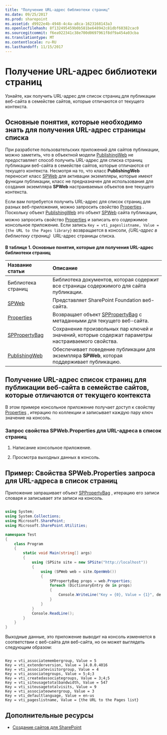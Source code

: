 ```yaml
---
title: "Получение URL-адрес библиотеки страниц"
ms.date: 09/25/2017
ms.prod: sharepoint
ms.assetid: d9922e4b-4948-4c4a-a8ca-1623168143a3
ms.openlocfilehash: 8f132495459b0b581be648942c81dbf60382cac0
ms.sourcegitcommit: f6ea922341c38e700d0697961f8df9a454a03cba
ms.translationtype: MT
ms.contentlocale: ru-RU
ms.lasthandoff: 11/15/2017
---
```

# <a name="retrieve-the-url-of-a-pages-library"></a>Получение URL-адрес библиотеки страниц

Узнайте, как получить URL-адрес для список страниц для публикации веб-сайта в семействе сайтов, которые отличаются от текущего контекста.

## <a name="core-concepts-to-know-for-retrieving-the-url-of-a-pages-list"></a>Основные понятия, которые необходимо знать для получения URL-адрес страницы списка
<a name="SP15_Core_Concepts_URL_MP"> </a>

При разработке пользовательских приложений для сайтов публикации, можно заметить, что в объектной модели  [PublishingWeb](https://msdn.microsoft.com/library/Microsoft.SharePoint.Publishing.PublishingWeb.aspx) не предоставляет способ получить URL-адрес для списка страниц публикации веб-сайта в семействе сайтов, которые отличаются от текущего контекста. Несмотря на то, что класс **PublishingWeb** переносит класс [SPWeb](https://msdn.microsoft.com/library/Microsoft.SharePoint.SPWeb.aspx) для активации экземпляры, которые имеют функции публикации, класс не предназначен для использования для создания экземпляра **SPWeb** настраиваемых объектов вне текущего контекста.
  
    
    
Если вам потребуется получить URL-адрес для список страниц для разных веб-приложения, можно запросить свойство  [Properties](https://msdn.microsoft.com/library/Microsoft.SharePoint.SPWeb.Properties.aspx) . Поскольку объект [PublishingWeb](https://msdn.microsoft.com/library/Microsoft.SharePoint.Publishing.PublishingWeb.aspx)  это объект [SPWeb](https://msdn.microsoft.com/library/Microsoft.SharePoint.SPWeb.aspx) сайта публикации, можно запросить свойство [Properties](https://msdn.microsoft.com/library/Microsoft.SharePoint.SPWeb.Properties.aspx) и записать его содержимое консольное приложение. Если запись `Key = vti_pageslistname, Value = {the URL to the Pages library}` возвращается в консоли, *{URL-адрес в библиотеку страниц}*   URL-адрес страницы списка.
  
    
    

**В таблице 1. Основные понятия, которые для получения URL-адрес библиотеки страниц**


|**Название статьи**|**Описание**|
|:-----|:-----|
|Библиотека страниц  <br/> |Библиотека документов, которая содержит все страницы содержимого для сайта публикации.  <br/> |
| [SPWeb](https://msdn.microsoft.com/library/Microsoft.SharePoint.SPWeb.aspx) <br/> |Представляет SharePoint Foundation веб-сайта.  <br/> |
| [Properties](https://msdn.microsoft.com/library/Microsoft.SharePoint.SPWeb.Properties.aspx) <br/> |Возвращает объект  [SPPropertyBag](https://msdn.microsoft.com/library/Microsoft.SharePoint.Utilities.SPPropertyBag.aspx) с метаданными для текущего веб-сайта. <br/> |
| [SPPropertyBag](https://msdn.microsoft.com/library/Microsoft.SharePoint.Utilities.SPPropertyBag.aspx) <br/> |Сохранение произвольных пар ключей и значений, которые содержат параметры настраиваемого свойства.  <br/> |
| [PublishingWeb](https://msdn.microsoft.com/library/Microsoft.SharePoint.Publishing.PublishingWeb.aspx) <br/> |Обеспечивает поведение публикации для экземпляра **SPWeb**, которая поддерживает публикацию. <br/> |
   

## <a name="retrieve-the-url-of-a-pages-list-for-a-publishing-web-in-a-site-collection-that-differs-from-the-current-context"></a>Получение URL-адрес список страниц для публикации веб-сайта в семействе сайтов, которые отличаются от текущего контекста
<a name="SP15_Code_URL_Pages_List"> </a>

В этом примере консольное приложение получает доступ к свойству  [Properties](https://msdn.microsoft.com/library/Microsoft.SharePoint.SPWeb.Properties.aspx) , итерацию по коллекции и записывает каждую пару ключ значение на консоль.
  
    
    

### <a name="to-query-the-spwebproperties-property-for-the-url-to-the-pages-list"></a>Запрос свойства SPWeb.Properties для URL-адреса в список страниц


1. Написание консольное приложение.
    
  
2. Просмотра выходных данных в консоль.
    
  

## <a name="example-query-spwebproperties-property-for-the-url-to-the-pages-list"></a>Пример: Свойства SPWeb.Properties запроса для URL-адреса в список страниц
<a name="SP15_Example_SPWeb_Properties"> </a>

Приложение запрашивает объект  [SPPropertyBag](https://msdn.microsoft.com/library/Microsoft.SharePoint.Utilities.SPPropertyBag.aspx) , итерацию его записи словаря и записывает эти записи на консоль.
  
    
    

```cs

using System;
using System.Collections;
using Microsoft.SharePoint;
using Microsoft.SharePoint.Utilities;

namespace Test
{
    class Program
    {
        static void Main(string[] args)
        {
            using (SPSite site = new SPSite("http://localhost"))
            {
                using (SPWeb web = site.OpenWeb())
                {
                    SPPropertyBag props = web.Properties;
                    foreach (DictionaryEntry de in props)
                    {
                        Console.WriteLine("Key = {0}, Value = {1}", de.Key, de.Value);
                    }
                }
            }
            Console.ReadLine();
        }
    }
}

```

Выходные данные, это приложение выводит на консоль изменяется в соответствии с веб-сайта для веб-сайта, но он может выглядеть следующим образом:
  
    
    



```

Key = vti_associatemembergroup, Value = 5
Key = vti_extenderversion, Value = 14.0.0.4016
Key = vti_associatevisitorgroup, Value = 4
Key = vti_associategroups, Value = 5;4;3
Key = vti_createdassociategroups, Value = 3;4;5
Key = vti_siteusagetotalbandwidth, Value = 547
Key = vti_siteusagetotalvisits, Value = 9
Key = vti_associateownergroup, Value = 3
Key = vti_defaultlanguage, Value = en-us
Key = vti_pageslistname, Value = {the URL to the Pages list}
```


## <a name="additional-resources"></a>Дополнительные ресурсы
<a name="bk_addresources"> </a>


-  [Создание сайтов для SharePoint](build-sites-for-sharepoint.md)
    
  

